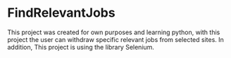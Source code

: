 # FindRelevantJobs
This project was created for own purposes and learning python, with this project the user can withdraw specific relevant jobs from selected sites.
In addition, This project is using the library Selenium.
